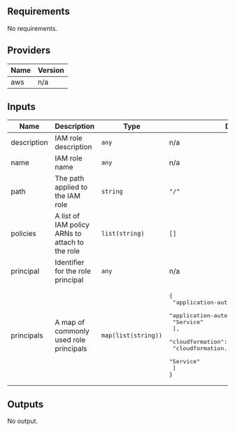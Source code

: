 ## Requirements

No requirements.

## Providers

| Name | Version |
|------|---------|
| aws | n/a |

## Inputs

| Name | Description | Type | Default | Required |
|------|-------------|------|---------|:--------:|
| description | IAM role description | `any` | n/a | yes |
| name | IAM role name | `any` | n/a | yes |
| path | The path applied to the IAM role | `string` | `"/"` | no |
| policies | A list of IAM policy ARNs to attach to the role | `list(string)` | `[]` | no |
| principal | Identifier for the role principal | `any` | n/a | yes |
| principals | A map of commonly used role principals | `map(list(string))` | <pre>{<br>  "application-autoscaling": [<br>    "application-autoscaling.amazonaws.com",<br>    "Service"<br>  ],<br>  "cloudformation": [<br>    "cloudformation.amazonaws.com",<br>    "Service"<br>  ]<br>}</pre> | no |

## Outputs

No output.

